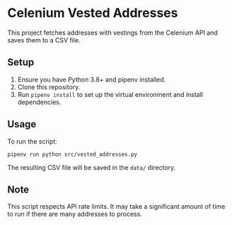 # Celenium Vested Addresses

This project fetches addresses with vestings from the Celenium API and saves them to a CSV file.

## Setup

1. Ensure you have Python 3.8+ and pipenv installed.
2. Clone this repository.
3. Run `pipenv install` to set up the virtual environment and install dependencies.

## Usage

To run the script:

```
pipenv run python src/vested_addresses.py
```

The resulting CSV file will be saved in the `data/` directory.

## Note

This script respects API rate limits. It may take a significant amount of time to run if there are many addresses to process.